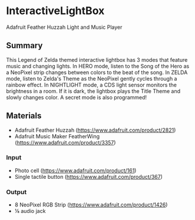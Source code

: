 # InteractiveLightBox
Adafruit Feather Huzzah Light and Music Player

## Summary
This Legend of Zelda themed interactive lightbox has 3 modes that feature music and changing lights. In HERO mode, listen to the Song of the Hero as a NeoPixel strip changes between colors to the beat of the song. In ZELDA mode, listen to Zelda's Theme as the NeoPixel gently cycles through a rainbow effect. In NIGHTLIGHT mode, a CDS light sensor monitors the brightness in a room. If it is dark, the lightbox plays the Title Theme and slowly changes color. A secret mode is also programmed!

## Materials
* Adafruit Feather Huzzah (https://www.adafruit.com/product/2821)
* Adafruit Music Maker FeatherWing (https://www.adafruit.com/product/3357)

### Input
* Photo cell (https://www.adafruit.com/product/161)
* Single tactile button (https://www.adafruit.com/product/367)
### Output
* 8 NeoPixel RGB Strip (https://www.adafruit.com/product/1426)
* ⅛ audio jack

